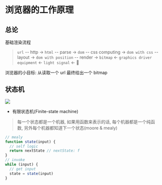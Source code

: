 # 浏览器的工作原理

## 总论

基础渲染流程

> `url` -- http -> `html` -- parse -> `dom` -- css computing -> `dom with css` -- layout -> `dom with position` -- render -> `bitmap` <- `graphics driver equipment` <- `light signal` <- 👀

浏览器的小目标: 从读取一个 url 最终给出一个 bitmap

## 状态机

![](https://upload.wikimedia.org/wikipedia/commons/thumb/a/a2/Automata_theory.svg/300px-Automata_theory.svg.png)

- 有限状态机(Finite-state machine)

> 每一个状态都是一个机器, 如果用函数来表示的话, 每个机器都是一个纯函数, 另外每个机器都知道下一个状态(moore & mealy)

```javascript
// mealy
function state(input) {
  // self logic
  return nextState // nextState: f
}
// invoke
while (input) {
  // get input
  state = state(input)
}
```
